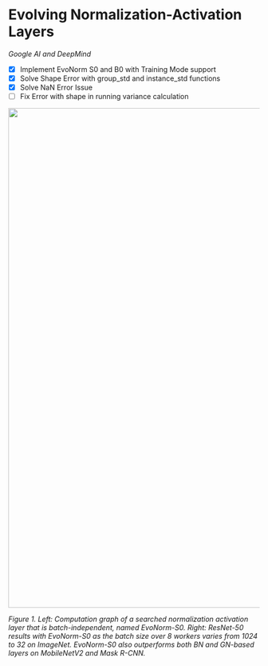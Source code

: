 # Evolving Normalization-Activation Layers

*Google AI and DeepMind*

- [x] Implement EvoNorm S0 and B0 with Training Mode support
- [x] Solve Shape Error with group_std and instance_std functions
- [x] Solve NaN Error Issue
- [ ] Fix Error with shape in running variance calculation

<div style="text-align:center"><img src ="figures/evonorm.PNG"  width="1000"/></div>
<p>
<em>Figure 1. Left: Computation graph of a searched normalization activation layer that is batch-independent, named EvoNorm-S0.      Right: ResNet-50 results with EvoNorm-S0 as the batch size over 8 workers varies from 1024 to 32 on ImageNet. EvoNorm-S0 also outperforms both BN and GN-based layers on MobileNetV2 and Mask R-CNN.
</em>
</p>
